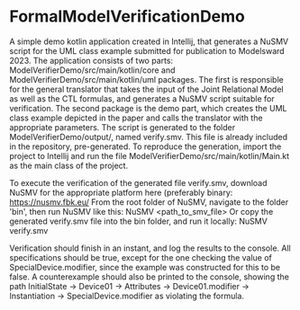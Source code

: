 # FormalModelVerificationDemo

A simple demo kotlin application created in Intellij, that generates a NuSMV script for the UML class example submitted for publication to Modelsward 2023. The application consists of two parts: ModelVerifierDemo/src/main/kotlin/core and  ModelVerifierDemo/src/main/kotlin/uml packages. The first is responsible for the general translator that takes the input of the Joint Relational Model as well as the CTL formulas, and generates a NuSMV script suitable for verification. The second package is the demo part, which creates the UML class example depicted in the paper and calls the translator with the appropriate parameters. The script is generated to the folder ModelVerifierDemo/output/, named verify.smv. This file is already included in the repository, pre-generated. To reproduce the generation, import the project to Intellij and run the file ModelVerifierDemo/src/main/kotlin/Main.kt as the main class of the project.

To execute the verification of the generated file verify.smv, download NuSMV for the appropriate platform here (preferably binary: https://nusmv.fbk.eu/
From the root folder of NuSMV, navigate to the folder 'bin', then run NuSMV like this:
     NuSMV <path_to_smv_file>
Or copy the generated verify.smv file into the bin folder, and run it locally:
     NuSMV verify.smv
     
Verification should finish in an instant, and log the results to the console. All specifications should be true, except for the one checking the value of SpecialDevice.modifier, since the example was constructed for this to be false. A counterexample should also be printed to the console, showing the path InitialState -> Device01 -> Attributes -> Device01.modifier -> Instantiation -> SpecialDevice.modifier as violating the formula.
